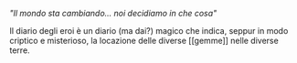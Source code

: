 *"Il mondo sta cambiando... noi decidiamo in che cosa"*

Il diario degli eroi è un diario (ma dai?) magico che indica, seppur in modo criptico e misterioso, la locazione delle diverse [[gemme]] nelle diverse terre. 